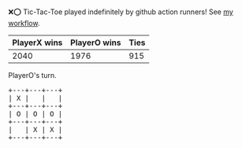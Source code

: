 :x::o: Tic-Tac-Toe played indefinitely by github action runners! See [my workflow](.github/workflows/play.yaml).

|PlayerX wins|PlayerO wins|Ties|
|-|-|-|
|2040|1976|915|

PlayerO's turn.

<pre>
+---+---+---+
| X |   |   |
+---+---+---+
| O | O | O |
+---+---+---+
|   | X | X |
+---+---+---+
</pre>